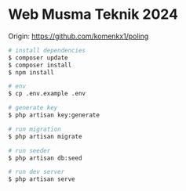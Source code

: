 # Web Musma Teknik 2024
Origin: https://github.com/komenkx1/poling

``` bash
# install dependencies
$ composer update
$ composer install
$ npm install

# env
$ cp .env.example .env

# generate key
$ php artisan key:generate

# run migration
$ php artisan migrate

# run seeder
$ php artisan db:seed

# run dev server
$ php artisan serve
```
